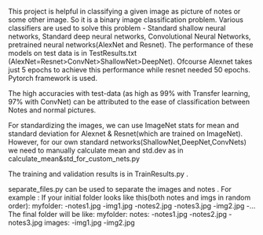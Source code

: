 This project is helpful in classifying a given image as picture of notes or some other image. So it is a binary image classification problem.
Various classifiers are used to solve this problem - Standard shallow neural networks, Standard deep neural networks, Convolutional Neural Networks, pretrained neural networks(AlexNet and Resnet).
The performance of these models on test data is in TestResults.txt (AlexNet=Resnet>ConvNet>ShallowNet>DeepNet). Ofcourse Alexnet takes just 5 epochs to achieve this performance while resnet needed 50 epochs.
Pytorch framework is used.


The high accuracies with test-data (as high as 99% with Transfer learning, 97% with ConvNet) can be attributed to the ease of classification between Notes and normal pictures.

For standardizing the images, we can use ImageNet stats for mean and standard deviation for Alexnet & Resnet(which are trained on ImageNet). However, for our own standard networks(ShallowNet,DeepNet,ConvNets) we need to manually calculate mean and std.dev as in calculate_mean&std_for_custom_nets.py

The training and validation results is in TrainResults.py .

separate_files.py can be used to separate the images and notes .
For example : If your initial folder looks like this(both notes and imgs in random order):
   myfolder:
           -notes1.jpg
           -img1.jpg
           -notes2.jpg
           -notes3.jpg
           -img2.jpg
           -...
   The final folder will be like:
   myfolder:
       notes:
           -notes1.jpg
           -notes2.jpg
           -notes3.jpg
       images:
           -img1.jpg
           -img2.jpg
